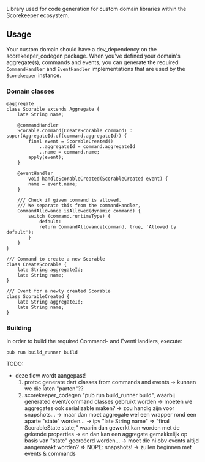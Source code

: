 Library used for code generation for custom domain libraries within the Scorekeeper ecosystem.

## Usage

Your custom domain should have a dev_dependency on the scorekeeper_codegen package.
When you've defined your domain's aggregate(s), commands and events, you can generate the required 
`CommandHandler` and `EventHandler` implementations that are used by the `Scorekeeper` instance.

### Domain classes
```
@aggregate
class Scorable extends Aggregate {
    late String name;

    @commandHandler
    Scorable.command(CreateScorable command) : super(AggregateId.of(command.aggregateId)) {
        final event = ScorableCreated()
            ..aggregateId = command.aggregateId
            ..name = command.name;
        apply(event);
    }
    
    @eventHandler
        void handleScorableCreated(ScorableCreated event) {
        name = event.name;
    }
   
    /// Check if given command is allowed.
    /// We separate this from the commandHandler, 
    CommandAllowance isAllowed(dynamic command) {
        switch (command.runtimeType) {
            default:
            return CommandAllowance(command, true, 'Allowed by default');
        }
    }
}

/// Command to create a new Scorable
class CreateScorable {
    late String aggregateId;
    late String name;
}

/// Event for a newly created Scorable
class ScorableCreated {
    late String aggregateId;
    late String name;
}
```

### Building
In order to build the required Command- and EventHandlers, execute:

``` pub run build_runner build ```





TODO:
 - deze flow wordt aangepast!
    1. protoc generate dart classes from commands and events
        -> kunnen we die laten "parten"??
    2. scorekeeper_codegen "pub run build_runner build", waarbij generated event/command classes gebruikt worden
        -> moeten we aggregates ook serializable maken?
            -> zou handig zijn voor snapshots...
            -> maar dan moet aggregate wel een wrapper rond een aparte "state" worden...
                -> ipv "late String name" => "final ScorableState state;" waarin dan gewerkt kan worden met de gekende properties
                -> en dan kan een aggregate gemakkelijk op basis van "state" gecreëerd worden...
                -> moet die ni obv events altijd aangemaakt worden? => NOPE: snapshots!
        -> zullen beginnen met events & commands
       